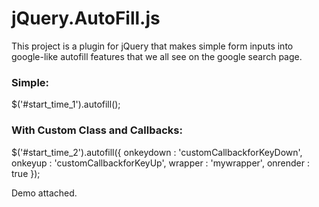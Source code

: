 jQuery.AutoFill.js
=============

This project is a plugin for jQuery that makes simple form inputs into google-like autofill features that we all see on the google search page.

### Simple:
$('#start_time_1').autofill();

### With Custom Class and Callbacks:
$('#start_time_2').autofill({
  onkeydown : 'customCallbackforKeyDown',
  onkeyup   : 'customCallbackforKeyUp',
  wrapper   : 'mywrapper',
  onrender  : true
});

Demo attached.